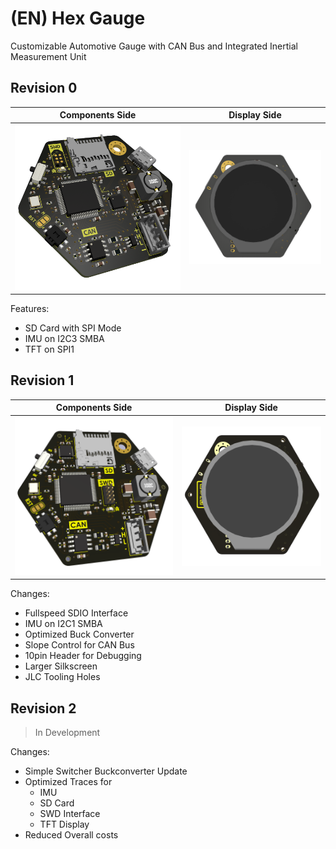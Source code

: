 # (EN) Hex Gauge

Customizable Automotive Gauge with CAN Bus and Integrated Inertial Measurement Unit

## Revision 0

| Components Side | Display Side |
|-|-|
|![](/documentation/images/REV0_PCB_1.png)|![](/documentation/images/REV0_PCB_2.png)|

Features:
- SD Card with SPI Mode
- IMU on I2C3 SMBA
- TFT on SPI1

## Revision 1

| Components Side | Display Side |
|-|-|
|![](/documentation/images/REV1_PCB_1.png)|![](/documentation/images/REV1_PCB_2.png)|

Changes:
- Fullspeed SDIO Interface
- IMU on I2C1 SMBA
- Optimized Buck Converter
- Slope Control for CAN Bus
- 10pin Header for Debugging
- Larger Silkscreen
- JLC Tooling Holes

## Revision 2

> In Development

Changes:
- Simple Switcher Buckconverter Update
- Optimized Traces for
  - IMU
  - SD Card
  - SWD Interface
  - TFT Display
- Reduced Overall costs
